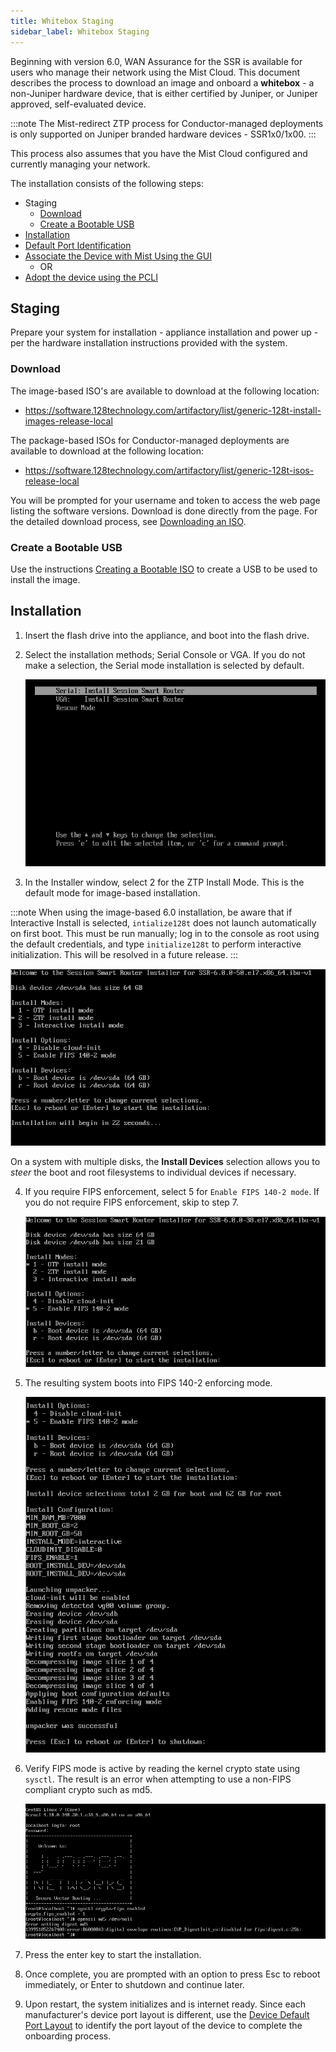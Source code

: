 ```yaml
---
title: Whitebox Staging
sidebar_label: Whitebox Staging
---
```


Beginning with version 6.0, WAN Assurance for the SSR is available for users who manage their network using the Mist Cloud. This document describes the process to download an image and onboard a **whitebox** - a non-Juniper hardware device, that is either certified by Juniper, or Juniper approved, self-evaluated device. 

:::note
The Mist-redirect ZTP process for Conductor-managed deployments is only supported on Juniper branded hardware devices - SSR1x0/1x00.
:::

This process also assumes that you have the Mist Cloud configured and currently managing your network. 

The installation consists of the following steps:
- Staging
	- [Download](#download)
	- [Create a Bootable USB](#create-a-bootable-usb)
- [Installation](#installation)
- [Default Port Identification](wan_onboarding_whitebox.md#device-default-port-identification)
- [Associate the Device with Mist Using the GUI](wan_onboarding_whitebox.md#associate-the-router-with-mist)
	- OR
- [Adopt the device using the PCLI](wan_onboarding_whitebox.md#adopt-the-router-from-the-ssr-pcli)

## Staging

Prepare your system for installation - appliance installation and power up - per the hardware installation instructions provided with the system.

### Download 

The image-based ISO's are available to download at the following location:

<!-- markdown-link-check-disable-next-line -->
- https://software.128technology.com/artifactory/list/generic-128t-install-images-release-local

The package-based ISOs for Conductor-managed deployments are available to download at the following location:

<!-- markdown-link-check-disable-next-line -->
- https://software.128technology.com/artifactory/list/generic-128t-isos-release-local

You will be prompted for your username and token to access the web page listing the software versions. Download is done directly from the page. For the detailed download process, see [Downloading an ISO](intro_downloading_iso.md#downloading-an-iso). 

### Create a Bootable USB

Use the instructions [Creating a Bootable ISO](intro_creating_bootable_usb.md) to create a USB to be used to install the image. 

## Installation 

1. Insert the flash drive into the appliance, and boot into the flash drive.
2. Select the installation methods; Serial Console or VGA. If you do not make a selection, the Serial mode installation is selected by default. 

	![Select Mode](/img/install_imagebased_1.png)

3. In the Installer window, select 2 for the ZTP Install Mode. This is the default mode for image-based installation.  

:::note
When using the image-based 6.0 installation, be aware that if Interactive Install is selected, `intialize128t` does not launch automatically on first boot. This must be run manually; log in to the console as root using the default credentials, and type `initialize128t` to perform interactive initialization. This will be resolved in a future release.
:::

![Select Install Mode](/img/install_imagebased_2.png)

On a system with multiple disks, the **Install Devices** selection allows you to _steer_ the boot and root filesystems to individual devices if necessary.

4. If you require FIPS enforcement, select 5 for `Enable FIPS 140-2 mode`. If you do not require FIPS enforcement, skip to step 7. 

	![Generated Menu](/img/60fips_install_1.png)

5. The resulting system boots into FIPS 140-2 enforcing mode. 

	![Boot](/img/60fips_install_2.png)

6. Verify FIPS mode is active by reading the kernel crypto state using `sysctl`. The result is an error when attempting to use a non-FIPS compliant crypto such as md5.
	
	![Error Message at bottom](/img/60fips_install_3.png)

7. Press the enter key to start the installation. 
8. Once complete, you are prompted with an option to press Esc to reboot immediately, or Enter to shutdown and continue later. 
9. Upon restart, the system initializes and is internet ready. Since each manufacturer's device port layout is different, use the [Device Default Port Layout](wan_onboarding_whitebox.md#device-default-port-identification) to identify the port layout of the device to complete the onboarding process.

